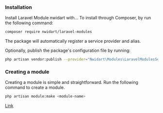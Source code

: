 
### Installation

Install Laravel Module nwidart with...
To install through Composer, by run the following command:

```bash
composer require nwidart/laravel-modules
```

The package will automatically register a service provider and alias.

Optionally, publish the package's configuration file by running:

```bash
php artisan vendor:publish --provider="Nwidart\Modules\LaravelModulesServiceProvider"
```

### Creating a module

Creating a module is simple and straightforward. Run the following command to create a module.

```bash
php artisan module:make <module-name>
```

[Link](https://nwidart.com/laravel-modules/v6/basic-usage/creating-a-module)
